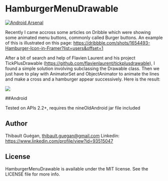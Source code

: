 HamburgerMenuDrawable
=================

[![Android Arsenal](https://img.shields.io/badge/Android%20Arsenal-HamburgerMenuDrawable-brightgreen.svg?style=flat)](https://android-arsenal.com/details/1/915)

Recently I came accross some articles on Dribble which were showing some animated menu buttons, commonly called Burger buttons.
An example of this is illustrated on this page: https://dribbble.com/shots/1654493-Hamburger-Icon-in-Framer?list=users&offset=1

After a bit of search and help of Flavien Laurent and his project TickPlusDrawable (https://github.com/flavienlaurent/tickplusdrawable),
I found a simple solution involving subclassing the Drawable class. Then we just have to play with AnimatorSet and ObjectAnimator
to animate the lines and make a cross and a hamburger appear successively. Here is the result:

![](https://raw.githubusercontent.com/Tibolte/MenuCrossDrawable/master/buttoncrossmenudemosvg.gif)


##Android

Tested on APIs 2.2+, requires the nineOldAndroid jar file included

## Author

Thibault Guégan, thibault.guegan@gmail.com
Linkedin: https://www.linkedin.com/profile/view?id=93515047

## License

HamburgerMenuDrawable is available under the MIT license. See the LICENSE file for more info.
